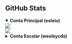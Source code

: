 ## GitHub Stats

<details open>
  <summary><strong>Conta Principal (esleiu)</strong></summary>

  <img src="https://github-readme-stats.vercel.app/api?username=esleiu&show_icons=true&include_all_commits=true&hide_title=true" />
  <br/>
  <img src="https://github-readme-stats.vercel.app/api/top-langs/?username=esleiu&layout=compact&langs_count=6" />
</details>

<details>
  <summary><strong>Conta Escolar (wesleycds)</strong></summary>

  <img src="https://github-readme-stats.vercel.app/api?username=wesleycds&show_icons=true&include_all_commits=true&hide_title=true" />
  <br/>
  <img src="https://github-readme-stats.vercel.app/api/top-langs/?username=wesleycds&layout=compact&langs_count=6" />
</details>
